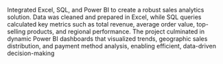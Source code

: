 Integrated Excel, SQL, and Power BI to create a robust sales analytics solution. Data was cleaned and prepared in Excel, while SQL
queries calculated key metrics such as total revenue, average order
value, top-selling products, and regional performance. The project
culminated in dynamic Power BI dashboards that visualized trends,
geographic sales distribution, and payment method analysis, enabling
efficient, data-driven decision-making
